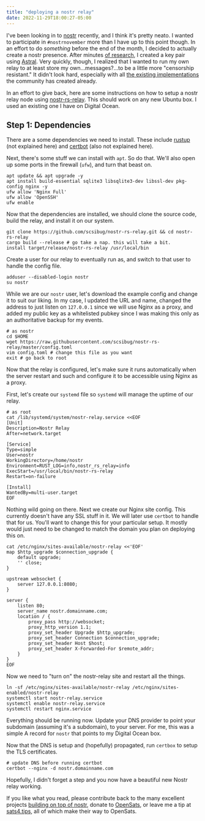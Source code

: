 ```yaml
---
title: "deploying a nostr relay"
date: 2022-11-29T18:00:27-05:00
---
```


I've been looking in to [nostr](https://github.com/nostr-protocol/nostr) recently, and I think it's pretty neato. I wanted to participate in `#nostrnovember` more than I have up to this point though. In an effort to do _something_ before the end of the month, I decided to actually create a nostr presence. After minutes [of research](https://github.com/aljazceru/awesome-nostr#clients), I created a key pair using [Astral](https://astral.ninja/). Very quickly, though, I realized that I wanted to run my own relay to at least store my own...messages?...to be a little more "censorship resistant." It didn't look hard, especially with all [the existing implementations](https://github.com/aljazceru/awesome-nostr#implementations) the community has created already.

In an effort to give back, here are some instructions on how to setup a nostr relay node using [nostr-rs-relay](https://github.com/scsibug/nostr-rs-relay). This should work on any new Ubuntu box. I used an existing one I have on Digital Ocean.

## Step 1: Dependencies

There are a some dependencies we need to install. These include [rustup](https://rustup.rs/) (not explained here) and [certbot](https://certbot.eff.org/) (also not explained here).

Next, there's some stuff we can install with `apt`. So do that. We'll also open up some ports in the firewall (`ufw`), and turn that beast on.

```shell
apt update && apt upgrade -y
apt install build-essential sqlite3 libsqlite3-dev libssl-dev pkg-config nginx -y
ufw allow 'Nginx Full'
ufw allow 'OpenSSH'
ufw enable
```

Now that the dependencies are installed, we should clone the source code, build the relay, and install it on our system.

```shell
git clone https://github.com/scsibug/nostr-rs-relay.git && cd nostr-rs-relay
cargo build --release # go take a nap. this will take a bit.
install target/release/nostr-rs-relay /usr/local/bin
```

Create a user for our relay to eventually run as, and switch to that user to handle the config file.

```shell
adduser --disabled-login nostr
su nostr
```

While we are our `nostr` user, let's download the example config and change it to suit our liking. In my case, I updated the URL and name, changed the address to just listen on `127.0.0.1` since we will use Nginx as a proxy, and added my public key as a whitelisted pubkey since I was making this only as an authoritative backup for my events.

```shell
# as nostr
cd $HOME
wget https://raw.githubusercontent.com/scsibug/nostr-rs-relay/master/config.toml
vim config.toml # change this file as you want
exit # go back to root
```

Now that the relay is configured, let's make sure it runs automatically when the server restart and such and configure it to be accessible using Nginx as a proxy.

First, let's create our `systemd` file so `systemd` will manage the uptime of our relay.

```shell
# as root
cat /lib/systemd/system/nostr-relay.service <<EOF
[Unit]
Description=Nostr Relay
After=network.target

[Service]
Type=simple
User=nostr
WorkingDirectory=/home/nostr
Environment=RUST_LOG=info,nostr_rs_relay=info
ExecStart=/usr/local/bin/nostr-rs-relay
Restart=on-failure

[Install]
WantedBy=multi-user.target
EOF
```

Nothing wild going on there. Next we create our Nginx site config. This currently doesn't have any SSL stuff in it. We will later use `certbot` to handle that for us. You'll want to change this for your particular setup. It mostly would just need to be changed to match the domain you plan on deploying this on.

```shell
cat /etc/nginx/sites-available/nostr-relay <<'EOF'
map $http_upgrade $connection_upgrade {
    default upgrade;
    '' close;
}

upstream websocket {
    server 127.0.0.1:8080;
}

server {
    listen 80;
    server_name nostr.domainname.com;
    location / {
        proxy_pass http://websocket;
        proxy_http_version 1.1;
        proxy_set_header Upgrade $http_upgrade;
        proxy_set_header Connection $connection_upgrade;
        proxy_set_header Host $host;
        proxy_set_header X-Forwarded-For $remote_addr;
    }
}
EOF
```

Now we need to "turn on" the nostr-relay site and restart all the things.

```shell
ln -sf /etc/nginx/sites-available/nostr-relay /etc/nginx/sites-enabled/nostr-relay
systemctl start nostr-relay.service
systemctl enable nostr-relay.service
systemctl restart nginx.service
```

Everything should be running now. Update your DNS provider to point your subdomain (assuming it's a subdomain), to your server. For me, this was a simple A record for `nostr` that points to my Digital Ocean box.

Now that the DNS is setup and (hopefully) propagated, run `certbox` to setup the TLS certificates.

```shell
# update DNS before running certbot
certbot --nginx -d nostr.domainname.com
```

Hopefully, I didn't forget a step and you now have a beautiful new Nostr relay working.

If you like what you read, please contribute back to the many excellent projects [building on top of nostr](https://github.com/aljazceru/awesome-nostr), donate to [OpenSats](https://opensats.org/), or leave me a tip at [sats4.tips](https://sats4.tips/w3irdrobot), all of which make their way to OpenSats.
